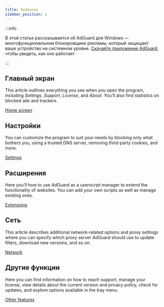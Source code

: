 ```yaml
---
title: Features
sidebar_position: 1
---
```


:::info

В этой статье рассказывается об AdGuard для Windows — многофункциональном блокировщике рекламы, который защищает ваше устройство на системном уровне. [Скачайте приложение AdGuard](https://agrd.io/download-kb-adblock), чтобы увидеть, как оно работает

:::

## Главный экран

This article outlines everything you see when you open the program, including _Settings_, _Support_, _License_, and _About_. You’ll also find statistics on blocked ads and trackers.

[Home screen](/adguard-for-windows/features/home-screen/)

## Настройки

You can customize the program to suit your needs by blocking only what bothers you, using a trusted DNS server, removing third-party cookies, and more.

[Settings](/adguard-for-windows/features/settings/)

## Расширения

Here you’ll how to use AdGuard as a userscript manager to extend the functionality of websites. You can add your own scripts as well as manage existing ones.

[Extensions](/adguard-for-windows/features/extensions/)

## Сеть

This article describes additional network-related options and proxy settings where you can specify which proxy server AdGuard should use to update filters, download new versions, and so on.

[Network](/adguard-for-windows/features/network/)

## Другие функции

Here you can find information on how to reach support, manage your license, view details about the current version and privacy policy, check for updates, and explore options available in the tray menu.

[Other features](/adguard-for-windows/features/others/)
